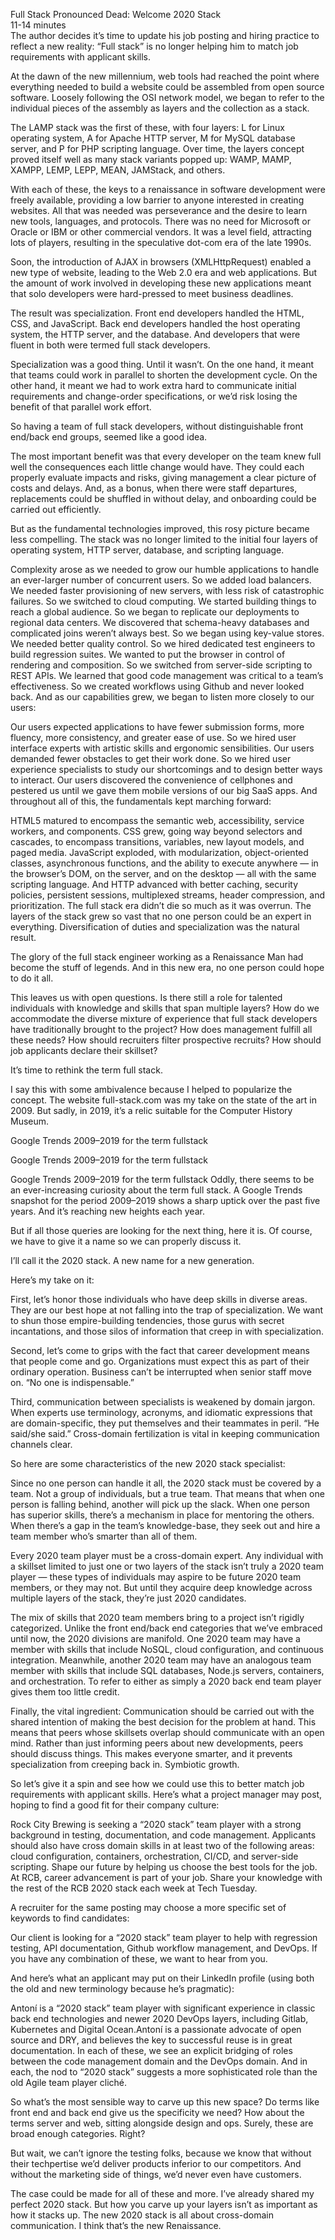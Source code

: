 Full Stack Pronounced Dead: Welcome 2020 Stack  
11-14 minutes  
The author decides it’s time to update his job posting and hiring practice to reflect a new reality: “Full stack” is no longer helping him to match job requirements with applicant skills.

At the dawn of the new millennium, web tools had reached the point where everything needed to build a website could be assembled from open source software. Loosely following the OSI network model, we began to refer to the individual pieces of the assembly as layers and the collection as a stack.

The LAMP stack was the first of these, with four layers: L for Linux operating system, A for Apache HTTP server, M for MySQL database server, and P for PHP scripting language. Over time, the layers concept proved itself well as many stack variants popped up: WAMP, MAMP, XAMPP, LEMP, LEPP, MEAN, JAMStack, and others.

With each of these, the keys to a renaissance in software development were freely available, providing a low barrier to anyone interested in creating websites. All that was needed was perseverance and the desire to learn new tools, languages, and protocols. There was no need for Microsoft or Oracle or IBM or other commercial vendors. It was a level field, attracting lots of players, resulting in the speculative dot-com era of the late 1990s.

Soon, the introduction of AJAX in browsers (XMLHttpRequest) enabled a new type of website, leading to the Web 2.0 era and web applications. But the amount of work involved in developing these new applications meant that solo developers were hard-pressed to meet business deadlines.

The result was specialization. Front end developers handled the HTML, CSS, and JavaScript. Back end developers handled the host operating system, the HTTP server, and the database. And developers that were fluent in both were termed full stack developers.

Specialization was a good thing. Until it wasn’t. On the one hand, it meant that teams could work in parallel to shorten the development cycle. On the other hand, it meant we had to work extra hard to communicate initial requirements and change-order specifications, or we’d risk losing the benefit of that parallel work effort.

So having a team of full stack developers, without distinguishable front end/back end groups, seemed like a good idea.

The most important benefit was that every developer on the team knew full well the consequences each little change would have. They could each properly evaluate impacts and risks, giving management a clear picture of costs and delays. And, as a bonus, when there were staff departures, replacements could be shuffled in without delay, and onboarding could be carried out efficiently.

But as the fundamental technologies improved, this rosy picture became less compelling. The stack was no longer limited to the initial four layers of operating system, HTTP server, database, and scripting language.

Complexity arose as we needed to grow our humble applications to handle an ever-larger number of concurrent users. So we added load balancers.
We needed faster provisioning of new servers, with less risk of catastrophic failures. So we switched to cloud computing.
We started building things to reach a global audience. So we began to replicate our deployments to regional data centers.
We discovered that schema-heavy databases and complicated joins weren’t always best. So we began using key-value stores.
We needed better quality control. So we hired dedicated test engineers to build regression suites.
We wanted to put the browser in control of rendering and composition. So we switched from server-side scripting to REST APIs.
We learned that good code management was critical to a team’s effectiveness. So we created workflows using Github and never looked back.
And as our capabilities grew, we began to listen more closely to our users:

Our users expected applications to have fewer submission forms, more fluency, more consistency, and greater ease of use. So we hired user interface experts with artistic skills and ergonomic sensibilities.
Our users demanded fewer obstacles to get their work done. So we hired user experience specialists to study our shortcomings and to design better ways to interact.
Our users discovered the convenience of cellphones and pestered us until we gave them mobile versions of our big SaaS apps.
And throughout all of this, the fundamentals kept marching forward:

HTML5 matured to encompass the semantic web, accessibility, service workers, and components.
CSS grew, going way beyond selectors and cascades, to encompass transitions, variables, new layout models, and paged media.
JavaScript exploded, with modularization, object-oriented classes, asynchronous functions, and the ability to execute anywhere — in the browser’s DOM, on the server, and on the desktop — all with the same scripting language.
And HTTP advanced with better caching, security policies, persistent sessions, multiplexed streams, header compression, and prioritization.
The full stack era didn’t die so much as it was overrun. The layers of the stack grew so vast that no one person could be an expert in everything. Diversification of duties and specialization was the natural result.

The glory of the full stack engineer working as a Renaissance Man had become the stuff of legends. And in this new era, no one person could hope to do it all.

This leaves us with open questions. Is there still a role for talented individuals with knowledge and skills that span multiple layers? How do we accommodate the diverse mixture of experience that full stack developers have traditionally brought to the project? How does management fulfill all these needs? How should recruiters filter prospective recruits? How should job applicants declare their skillset?

It’s time to rethink the term full stack.

I say this with some ambivalence because I helped to popularize the concept. The website full-stack.com was my take on the state of the art in 2009. But sadly, in 2019, it’s a relic suitable for the Computer History Museum.

Google Trends 2009–2019 for the term fullstack

Google Trends 2009–2019 for the term fullstack

Google Trends 2009–2019 for the term fullstack
Oddly, there seems to be an ever-increasing curiosity about the term full stack. A Google Trends snapshot for the period 2009–2019 shows a sharp uptick over the past five years. And it’s reaching new heights each year.

But if all those queries are looking for the next thing, here it is. Of course, we have to give it a name so we can properly discuss it.

I’ll call it the 2020 stack. A new name for a new generation.

Here’s my take on it:

First, let’s honor those individuals who have deep skills in diverse areas. They are our best hope at not falling into the trap of specialization. We want to shun those empire-building tendencies, those gurus with secret incantations, and those silos of information that creep in with specialization.

Second, let’s come to grips with the fact that career development means that people come and go. Organizations must expect this as part of their ordinary operation. Business can’t be interrupted when senior staff move on. “No one is indispensable.”

Third, communication between specialists is weakened by domain jargon. When experts use terminology, acronyms, and idiomatic expressions that are domain-specific, they put themselves and their teammates in peril. “He said/she said.” Cross-domain fertilization is vital in keeping communication channels clear.

So here are some characteristics of the new 2020 stack specialist:

Since no one person can handle it all, the 2020 stack must be covered by a team. Not a group of individuals, but a true team. That means that when one person is falling behind, another will pick up the slack. When one person has superior skills, there’s a mechanism in place for mentoring the others. When there’s a gap in the team’s knowledge-base, they seek out and hire a team member who’s smarter than all of them.

Every 2020 team player must be a cross-domain expert. Any individual with a skillset limited to just one or two layers of the stack isn’t truly a 2020 team player — these types of individuals may aspire to be future 2020 team members, or they may not. But until they acquire deep knowledge across multiple layers of the stack, they’re just 2020 candidates.

The mix of skills that 2020 team members bring to a project isn’t rigidly categorized. Unlike the front end/back end categories that we’ve embraced until now, the 2020 divisions are manifold. One 2020 team may have a member with skills that include NoSQL, cloud configuration, and continuous integration. Meanwhile, another 2020 team may have an analogous team member with skills that include SQL databases, Node.js servers, containers, and orchestration. To refer to either as simply a 2020 back end team player gives them too little credit.

Finally, the vital ingredient: Communication should be carried out with the shared intention of making the best decision for the problem at hand. This means that peers whose skillsets overlap should communicate with an open mind. Rather than just informing peers about new developments, peers should discuss things. This makes everyone smarter, and it prevents specialization from creeping back in. Symbiotic growth.

So let’s give it a spin and see how we could use this to better match job requirements with applicant skills. Here’s what a project manager may post, hoping to find a good fit for their company culture:

Rock City Brewing is seeking a “2020 stack” team player with a strong background in testing, documentation, and code management. Applicants should also have cross domain skills in at least two of the following areas: cloud configuration, containers, orchestration, CI/CD, and server-side scripting.
        Shape our future by helping us choose the best tools for the job. At RCB, career advancement is part of your job. Share your knowledge with the rest of the RCB 2020 stack each week at Tech Tuesday.

A recruiter for the same posting may choose a more specific set of keywords to find candidates:

Our client is looking for a “2020 stack” team player to help with regression testing, API documentation, Github workflow management, and DevOps.
        If you have any combination of these, we want to hear from you.

And here’s what an applicant may put on their LinkedIn profile (using both the old and new terminology because he’s pragmatic):

Antoní is a “2020 stack” team player with significant experience in classic back end technologies and newer 2020 DevOps layers, including Gitlab, Kubernetes and Digital Ocean.Antoní is a passionate advocate of open source and DRY, and believes the key to successful reuse is in great documentation.
In each of these, we see an explicit bridging of roles between the code management domain and the DevOps domain. And in each, the nod to “2020 stack” suggests a more sophisticated role than the old Agile team player cliché.

So what’s the most sensible way to carve up this new space? Do terms like front end and back end give us the specificity we need? How about the terms server and web, sitting alongside design and ops. Surely, these are broad enough categories. Right?

But wait, we can’t ignore the testing folks, because we know that without their techpertise we’d deliver products inferior to our competitors. And without the marketing side of things, we’d never even have customers.

The case could be made for all of these and more. I’ve already shared my perfect 2020 stack. But how you carve up your layers isn’t as important as how it stacks up. The new 2020 stack is all about cross-domain communication. I think that’s the new Renaissance.
